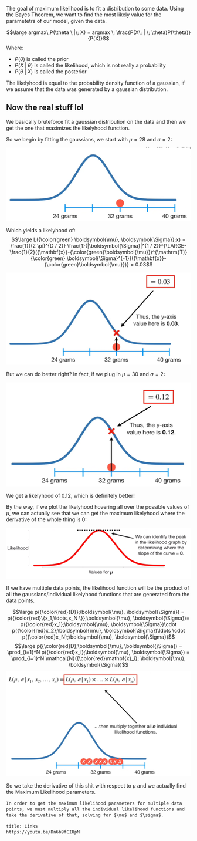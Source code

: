The goal of maximum likelihood is to fit a distribution to some data.
Using the Bayes Theorem, we want to find the most likely value for the parametetrs of our model, given the data.

$$\large argmax\,P(\theta \;|\; X) = argmax \; \frac{P(X\; | \; \theta)P(\theta)}{P(X)}$$
Where:
- $P(\theta)$ is called the prior
- $P(X \; | \; \theta)$ is called the likelihood, which is not really a probability
- $P(\theta \; | \; X)$ is called the posterior

The likelyhood is equal to the probability density function of a gaussian, if we assume that the data was generated by a gaussian distribution.


## Now the real stuff lol

We basically bruteforce fit a gaussian distribution on the data and then we get the one that maximizes the likelyhood function.

So we begin by fitting the gaussians, we start with $\mu = 28$ and $\sigma = 2$:

![](../z_images/Pasted%20image%2020230414000844.png)

Which yields a likelyhood of:
$$\large L({\color{green} \boldsymbol{\mu}, \boldsymbol{\Sigma}};x) = \frac{1}{(2 \pi)^{D / 2}} \frac{1}{|\boldsymbol{\Sigma}|^{1 / 2}}^{\LARGE-\frac{1}{2}({\mathbf{x}}-{\color{green}\boldsymbol{\mu}})^{\mathrm{T}}{\color{green} \boldsymbol{\Sigma}^{-1}}({\mathbf{x}}-{\color{green}\boldsymbol{\mu}})} = 0.03$$

![](../z_images/Pasted%20image%2020230414001222.png)

But we can do better right?
In fact, if we plug in $\mu = 30$ and $\sigma = 2$:

![](../z_images/Pasted%20image%2020230414001424.png)

We get a likelyhood of 0.12, which is definitely better!

By the way, if we plot the likelyhood hovering all over the possible values of $\mu$, we can actually see that we can get the maximum likelyhood where the derivative of the whole thing is 0:

![](../z_images/Pasted%20image%2020230414001747.png)


If we have multiple data points, the likelihood function will be the product of all the gaussians/individual likelyhood functions that are generated from the data points.

$$\large p({\color{red}{D}};\boldsymbol{\mu}, \boldsymbol{\Sigma}) = p({\color{red}\{x_1,\ldots,x_N \}};\boldsymbol{\mu}, \boldsymbol{\Sigma})= p({\color{red}x_1};\boldsymbol{\mu}, \boldsymbol{\Sigma})\cdot p({\color{red}x_2};\boldsymbol{\mu}, \boldsymbol{\Sigma})\ldots \cdot p({\color{red}x_N};\boldsymbol{\mu}, \boldsymbol{\Sigma})$$$$\large p({\color{red}D};\boldsymbol{\mu}, \boldsymbol{\Sigma}) = \prod_{i=1}^N p({\color{red}x_i};\boldsymbol{\mu}, \boldsymbol{\Sigma}) = \prod_{i=1}^N  \mathcal{N}({\color{red}\mathbf{x}_i}; \boldsymbol{\mu}, \boldsymbol{\Sigma})$$
![](../z_images/Pasted%20image%2020230414002635.png)

So we take the derivative of this shit with respect to $\mu$ and we actually find the Maximum Likelihood parameters.


```ad-tldr
In order to get the maximum likelihood parameters for multiple data points, we must multiply all the individual likelihood functions and take the derivative of that, solving for $\mu$ and $\sigma$.
```


```ad-seealso
title: Links
https://youtu.be/Dn6b9fCIUpM
```
